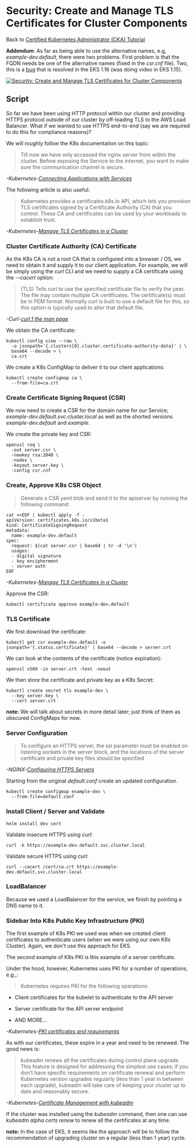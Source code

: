 # Security: Create and Manage TLS Certificates for Cluster Components

Back to [Certified Kubernetes Administrator (CKA) Tutorial](https://github.com/larkintuckerllc/k8s-cka-tutorial)

**Addendum**: As far as being able to use the alternative names, e.g, *example-dev.default*, there were two problems.  First problem is that the FQDN needs be one of the alternative names (fixed in the *csr.cnf* file). Two, this is a [bug](https://github.com/awslabs/amazon-eks-ami/issues/341) that is resolved in the EKS 1.16 (was doing video in EKS 1.15).

[![Security: Create and Manage TLS Certificates for Cluster Components
](http://img.youtube.com/vi/XXXXXX/0.jpg)](XXXXXX)

## Script

So far we have been using HTTP protocol within our cluster and providing HTTPS protocol outside of our cluster by off-loading TLS to the AWS Load Balancer. What if we wanted to use HTTPS end-to-end (say we are required to do this for compliance reasons)?

We will roughly follow the K8s documentation on this topic:

> Till now we have only accessed the nginx server from within the cluster. Before exposing the Service to the internet, you want to make sure the communication channel is secure.

*-Kubernetes-[Connecting Applications with Services](https://kubernetes.io/docs/concepts/services-networking/connect-applications-service/)*

The following article is also useful:

> Kubernetes provides a certificates.k8s.io API, which lets you provision TLS certificates signed by a Certificate Authority (CA) that you control. These CA and certificates can be used by your workloads to establish trust.

*-Kubernetes-[Manage TLS Certificates in a Cluster](https://kubernetes.io/docs/tasks/tls/managing-tls-in-a-cluster/)*

### Cluster Certificate Authority (CA) Certificate

As the K8s CA is not a root CA that is configured into a browser / OS, we need to obtain it and supply it to our client application. For example, we will be simply using the *curl* CLI and we need to supply a CA certificate using the *--cacert* option:

> (TLS) Tells curl to use the specified certificate file to verify the peer. The file may contain multiple CA certificates. The certificate(s) must be in PEM format. Normally curl is built to use a default file for this, so this option is typically used to alter that default file.

*-Curl-[curl.1 the man page](https://curl.haxx.se/docs/manpage.html)*

We obtain the CA certificate:

```plaintext
kubectl config view --raw \
  -o jsonpath='{.clusters[0].cluster.certificate-authority-data}' | \
  base64 --decode > \
  ca.crt
```

We create a K8s ConfigMap to deliver it to our client applications:

```plaintext
kubectl create configmap ca \
  --from-file=ca.crt
```

### Create Certificate Signing Request (CSR)

We now need to create a CSR for the domain name for our Service; *example-dev.default.svc.cluster.local* as well as the shorted versions *example-dev.default* and *example*.

We create the private key and CSR:

```plaintext
openssl req \
  -out server.csr \
  -newkey rsa:2048 \
  -nodes \
  -keyout server.key \
  -config csr.cnf
```

### Create, Approve K8s CSR Object

> Generate a CSR yaml blob and send it to the apiserver by running the following command:

```plaintext
cat <<EOF | kubectl apply -f -
apiVersion: certificates.k8s.io/v1beta1
kind: CertificateSigningRequest
metadata:
  name: example-dev.default
spec:
  request: $(cat server.csr | base64 | tr -d '\n')
  usages:
  - digital signature
  - key encipherment
  - server auth
EOF
```

*-Kubernetes-[Manage TLS Certificates in a Cluster](https://kubernetes.io/docs/tasks/tls/managing-tls-in-a-cluster/)*

Approve the CSR:

```plaintext
kubectl certificate approve example-dev.default
```

### TLS Certificate

We first download the certificate:

```plaintext
kubectl get csr example-dev.default -o jsonpath='{.status.certificate}' | base64 --decode > server.crt
```

We can look at the contents of the certificate (notice expiration):

```plaintext
openssl x509 -in server.crt -text -noout
```

We then store the certificate and private key as a K8s Secret:

```plaintext
kubectl create secret tls example-dev \
  --key server.key \
  --cert server.crt
```

**note:** We will talk about secrets in more detail later; just think of them as obscured ConfigMaps for now.

### Server Configuration

> To configure an HTTPS server, the ssl parameter must be enabled on listening sockets in the server block, and the locations of the server certificate and private key files should be specified

*-NGINX-[Configuring HTTPS Servers](https://nginx.org/en/docs/http/configuring_https_servers.html)*

Starting from the original *default.conf* create an updated configuration.

```plaintext
kubectl create configmap example-dev \
  --from-file=default.conf
```

### Install Client / Server and Validate

```plaintext
helm install dev cert
```

Validate insecure HTTPS using *curl*:

```plaintext
curl -k https://example-dev.default.svc.cluster.local
```

Validate secure HTTPS using *curl*:

```plaintext
curl --cacert /cert/ca.crt https://example-dev.default.svc.cluster.local
```

### LoadBalancer

Because we used a LoadBalancer for the service, we finish by pointing a DNS name to it.

### Sidebar Into K8s Public Key Infrastructure (PKI)

The first example of K8s PKI we used was when we created client certificates to authenticate users (when we were using our own K8s Cluster). Again, we don't use this approach for EKS.

The second example of K8s PKI is this example of a server certificate.

Under the hood, however, Kubernetes uses PKI for a number of operations, e.g.,:

> Kubernetes requires PKI for the following operations:

* Client certificates for the kubelet to authenticate to the API server

* Server certificate for the API server endpoint

* AND MORE...

*-Kubernetes-[PKI certificates and requirements](https://kubernetes.io/docs/setup/best-practices/certificates/)*

As with our certificates, these expire in a year and need to be renewed.  The good news is:

> kubeadm renews all the certificates during control plane upgrade.
> This feature is designed for addressing the simplest use cases; if you don’t have specific requirements on certificate renewal and perform Kubernetes version upgrades regularly (less than 1 year in between each upgrade), kubeadm will take care of keeping your cluster up to date and reasonably secure.

*-Kubernetes-[Certificate Management with kubeadm](https://kubernetes.io/docs/tasks/administer-cluster/kubeadm/kubeadm-certs/)*

If the cluster was installed using the *kubeadm* command, then one can use *kubeadm alpha certs renew* to renew all the certificates at any time.

**note:** In the case of EKS, it seems like the approach will be to follow the recommendation of upgrading cluster on a regular (less than 1 year) cycle.
